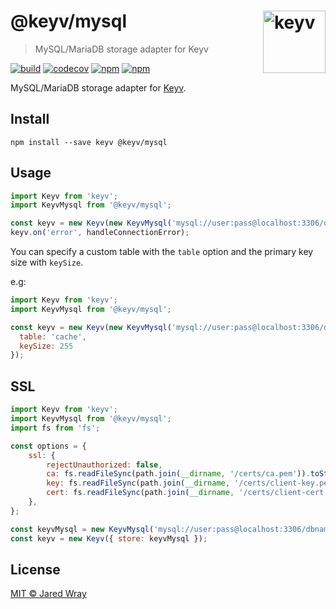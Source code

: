 # @keyv/mysql [<img width="100" align="right" src="https://jaredwray.com/images/keyv-symbol.svg" alt="keyv">](https://github.com/jaredwra/keyv)

> MySQL/MariaDB storage adapter for Keyv

[![build](https://github.com/jaredwray/keyv/actions/workflows/tests.yaml/badge.svg)](https://github.com/jaredwray/keyv/actions/workflows/tests.yaml)
[![codecov](https://codecov.io/gh/jaredwray/keyv/branch/main/graph/badge.svg?token=bRzR3RyOXZ)](https://codecov.io/gh/jaredwray/keyv)
[![npm](https://img.shields.io/npm/v/@keyv/mysql.svg)](https://www.npmjs.com/package/@keyv/mysql)
[![npm](https://img.shields.io/npm/dm/@keyv/mysql)](https://npmjs.com/package/@keyv/mysql)

MySQL/MariaDB storage adapter for [Keyv](https://github.com/jaredwray/keyv).

## Install

```shell
npm install --save keyv @keyv/mysql
```

## Usage

```js
import Keyv from 'keyv';
import KeyvMysql from '@keyv/mysql';

const keyv = new Keyv(new KeyvMysql('mysql://user:pass@localhost:3306/dbname'));
keyv.on('error', handleConnectionError);
```

You can specify a custom table with the `table` option and the primary key size with `keySize`.

e.g:

```js
import Keyv from 'keyv';
import KeyvMysql from '@keyv/mysql';

const keyv = new Keyv(new KeyvMysql('mysql://user:pass@localhost:3306/dbname'), {
  table: 'cache',
  keySize: 255
});
```

## SSL

```js
import Keyv from 'keyv';
import KeyvMysql from '@keyv/mysql';
import fs from 'fs';

const options = {
	ssl: {
		rejectUnauthorized: false,
		ca: fs.readFileSync(path.join(__dirname, '/certs/ca.pem')).toString(),
		key: fs.readFileSync(path.join(__dirname, '/certs/client-key.pem')).toString(),
		cert: fs.readFileSync(path.join(__dirname, '/certs/client-cert.pem')).toString(),
	},
};

const keyvMysql = new KeyvMysql('mysql://user:pass@localhost:3306/dbname', options);
const keyv = new Keyv({ store: keyvMysql });
```

## License

[MIT © Jared Wray](LISCENCE)

